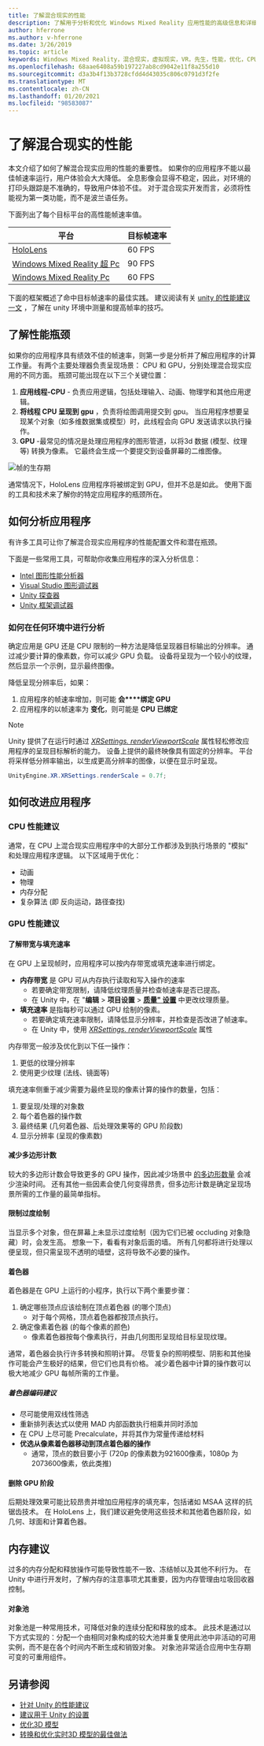 ```yaml
---
title: 了解混合现实的性能
description: 了解用于分析和优化 Windows Mixed Reality 应用性能的高级信息和详细信息。
author: hferrone
ms.author: v-hferrone
ms.date: 3/26/2019
ms.topic: article
keywords: Windows Mixed Reality，混合现实，虚拟现实，VR，先生，性能，优化，CPU，GPU
ms.openlocfilehash: 68aae6408a59b197227ab8cd9042e11f8a255d10
ms.sourcegitcommit: d3a3b4f13b3728cfdd4d43035c806c0791d3f2fe
ms.translationtype: MT
ms.contentlocale: zh-CN
ms.lasthandoff: 01/20/2021
ms.locfileid: "98583087"
---
```

# <a name="understanding-performance-for-mixed-reality"></a>了解混合现实的性能

本文介绍了如何了解混合现实应用的性能的重要性。  如果你的应用程序不能以最佳帧速率运行，用户体验会大大降低。 全息影像会显得不稳定，因此，对环境的打印头跟踪是不准确的，导致用户体验不佳。 对于混合现实开发而言，必须将性能视为第一类功能，而不是波兰语任务。

下面列出了每个目标平台的高性能帧速率值。

| 平台 | 目标帧速率 |
|----------|-------------------|
| [HoloLens](/hololens/hololens1-hardware) | 60 FPS |
| [Windows Mixed Reality 超 Pc](../../discover/immersive-headset-hardware-details.md) | 90 FPS |
| [Windows Mixed Reality Pc](../../discover/immersive-headset-hardware-details.md) | 60 FPS |

下面的框架概述了命中目标帧速率的最佳实践。 建议阅读有关 [unity 的性能建议一文](../unity/performance-recommendations-for-unity.md) ，了解在 unity 环境中测量和提高帧率的技巧。

## <a name="understanding-performance-bottlenecks"></a>了解性能瓶颈

如果你的应用程序具有绩效不佳的帧速率，则第一步是分析并了解应用程序的计算工作量。 有两个主要处理器负责呈现场景： CPU 和 GPU，分别处理混合现实应用的不同方面。 瓶颈可能出现在以下三个关键位置： 

1. **应用线程-CPU** -
    负责应用逻辑，包括处理输入、动画、物理学和其他应用逻辑。
2. **将线程 CPU 呈现到 gpu** ，负责将绘图调用提交到 gpu。 当应用程序想要呈现某个对象（如多维数据集或模型）时，此线程会向 GPU 发送请求以执行操作。
3. **GPU** -最常见的情况是处理应用程序的图形管道，以将3d 数据 (模型、纹理等) 转换为像素。 它最终会生成一个要提交到设备屏幕的二维图像。

![帧的生存期](images/lifetime-of-a-frame.png)

通常情况下，HoloLens 应用程序将被绑定到 GPU，但并不总是如此。 使用下面的工具和技术来了解你的特定应用程序的瓶颈所在。

## <a name="how-to-analyze-your-application"></a>如何分析应用程序

有许多工具可让你了解混合现实应用程序的性能配置文件和潜在瓶颈。 

下面是一些常用工具，可帮助你收集应用程序的深入分析信息：
- [Intel 图形性能分析器](https://software.intel.com/gpa)
- [Visual Studio 图形调试器](/visualstudio/debugger/graphics/visual-studio-graphics-diagnostics)
- [Unity 探查器](https://docs.unity3d.com/Manual/Profiler.html)
- [Unity 框架调试器](https://docs.unity3d.com/Manual/FrameDebugger.html)

### <a name="how-to-profile-in-any-environment"></a>如何在任何环境中进行分析

确定应用是 GPU 还是 CPU 限制的一种方法是降低呈现器目标输出的分辨率。 通过减少要计算的像素数，你可以减少 GPU 负载。 设备将呈现为一个较小的纹理，然后显示一个示例，显示最终图像。

降低呈现分辨率后，如果：
1) 应用程序的帧速率增加，则可能 **会****绑定 GPU**
1) 应用程序的以帧速率为 **变化**，则可能是 **CPU 已绑定**

>[!NOTE]
>Unity 提供了在运行时通过 *[XRSettings. renderViewportScale](https://docs.unity3d.com/ScriptReference/XR.XRSettings-renderViewportScale.html)* 属性轻松修改应用程序的呈现目标解析的能力。 设备上提供的最终映像具有固定的分辨率。 平台将采样低分辨率输出，以生成更高分辨率的图像，以便在显示时呈现。 
>
>```CS
>UnityEngine.XR.XRSettings.renderScale = 0.7f;
>```

## <a name="how-to-improve-your-application"></a>如何改进应用程序

### <a name="cpu-performance-recommendations"></a>CPU 性能建议

通常，在 CPU 上混合现实应用程序中的大部分工作都涉及到执行场景的 "模拟" 和处理应用程序逻辑。 以下区域用于优化：

- 动画
- 物理
- 内存分配
- 复杂算法 (即 反向运动，路径查找) 

### <a name="gpu-performance-recommendations"></a>GPU 性能建议

#### <a name="understanding-bandwidth-vs-fill-rate"></a>了解带宽与填充速率
在 GPU 上呈现帧时，应用程序可以按内存带宽或填充速率进行绑定。

- **内存带宽** 是 GPU 可从内存执行读取和写入操作的速率
    - 若要确定带宽限制，请降低纹理质量并检查帧速率是否已提高。
    - 在 Unity 中，在 "**编辑**   >  **项目设置**  >  **[质量" 设置](https://docs.unity3d.com/Manual/class-QualitySettings.html)** 中更改纹理质量。
- **填充速率** 是指每秒可以通过 GPU 绘制的像素。
    - 若要确定填充速率限制，请降低显示分辨率，并检查是否改进了帧速率。 
    - 在 Unity 中，使用  *[XRSettings. renderViewportScale](https://docs.unity3d.com/ScriptReference/XR.XRSettings-renderViewportScale.html)* 属性

内存带宽一般涉及优化到以下任一操作：
1) 更低的纹理分辨率
2) 使用更少纹理 (法线、镜面等) 

填充速率侧重于减少需要为最终呈现的像素计算的操作的数量，包括：
1) 要呈现/处理的对象数
2) 每个着色器的操作数
3) 最终结果 (几何着色器、后处理效果等的 GPU 阶段数) 
4) 显示分辨率 (呈现的像素数) 

#### <a name="reduce-polygon-count"></a>减少多边形计数

较大的多边形计数会导致更多的 GPU 操作，因此减少场景中 [的多边形数量](/dynamics365/mixed-reality/import-tool/optimize-models#performance-targets) 会减少渲染时间。 还有其他一些因素会使几何变得昂贵，但多边形计数是确定呈现场景所需的工作量的最简单指标。

#### <a name="limit-overdraw"></a>限制过度绘制

当显示多个对象，但在屏幕上未显示过度绘制（因为它们已被 occluding 对象隐藏）时，会发生高。 想象一下，看看有对象后面的墙。 所有几何都将进行处理以便呈现，但只需呈现不透明的墙壁，这将导致不必要的操作。

#### <a name="shaders"></a>着色器

着色器是在 GPU 上运行的小程序，执行以下两个重要步骤：
1) 确定哪些顶点应该绘制在顶点着色器 (的哪个顶点) 
    - 对于每个网格，顶点着色器都按顶点执行。
2) 确定像素着色器 (的每个像素的颜色) 
    - 像素着色器按每个像素执行，并由几何图形呈现给目标呈现纹理。

通常，着色器会执行许多转换和照明计算。 尽管复杂的照明模型、阴影和其他操作可能会产生极好的结果，但它们也具有价格。 减少着色器中计算的操作数可以极大地减少 GPU 每帧所需的工作量。

##### <a name="shader-coding-recommendations"></a>着色器编码建议

- 尽可能使用双线性筛选
- 重新排列表达式以使用 MAD 内部函数执行相乘并同时添加
- 在 CPU 上尽可能 Precalculate，并将其作为常量传递给材料
- **优选从像素着色器移动到顶点着色器的操作**
    - 通常，顶点的数目要小于 (720p 的像素数为921600像素，1080p 为2073600像素，依此类推) 

#### <a name="remove-gpu-stages"></a>删除 GPU 阶段

后期处理效果可能比较昂贵并增加应用程序的填充率，包括诸如 MSAA 这样的抗锯齿技术。 在 HoloLens 上，我们建议避免使用这些技术和其他着色器阶段，如几何、球面和计算着色器。

## <a name="memory-recommendations"></a>内存建议

过多的内存分配和释放操作可能导致性能不一致、冻结帧以及其他不利行为。 在 Unity 中进行开发时，了解内存的注意事项尤其重要，因为内存管理由垃圾回收器控制。

#### <a name="object-pooling"></a>对象池

对象池是一种常用技术，可降低对象的连续分配和释放的成本。 此技术是通过以下方式实现的：分配一个由相同对象构成的较大池并重复使用此池中非活动的可用实例，而不是在各个时间内不断生成和销毁对象。 对象池非常适合应用中生存期可变的可重用组件。

## <a name="see-also"></a>另请参阅
- [针对 Unity 的性能建议](../unity/performance-recommendations-for-unity.md)
- [建议用于 Unity 的设置](../unity/recommended-settings-for-unity.md)
- [优化3D 模型](/dynamics365/mixed-reality/import-tool/optimize-models#performance-targets)
- [转换和优化实时3D 模型的最佳做法](/dynamics365/mixed-reality/import-tool/best-practices)